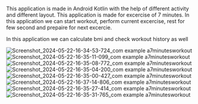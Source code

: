 This application is made in Android Kotlin with the help of different activity and different layout. 
This application is made for excercise of 7 minutes.
In this application we can start workout, perform current excercise, rest for few second and prepaire for next excercie.

In this application we can calculate bmi and check workout history as well

![Screenshot_2024-05-22-16-34-53-724_com example a7minutesworkout](https://github.com/DeependraCSE/7MinutesWorkout/assets/18498059/401247c1-e6a4-4605-aa26-4c3fe4ef4641)
![Screenshot_2024-05-22-16-35-11-099_com example a7minutesworkout](https://github.com/DeependraCSE/7MinutesWorkout/assets/18498059/d5301f50-73b9-4ab8-8730-a5315307d618)
![Screenshot_2024-05-22-16-35-08-772_com example a7minutesworkout](https://github.com/DeependraCSE/7MinutesWorkout/assets/18498059/6dec0b41-4e47-483e-8dad-a222e9e8c4ac)
![Screenshot_2024-05-22-16-35-04-200_com example a7minutesworkout](https://github.com/DeependraCSE/7MinutesWorkout/assets/18498059/2b47e70f-900e-4d68-92cc-4761260e808a)
![Screenshot_2024-05-22-16-35-00-427_com example a7minutesworkout](https://github.com/DeependraCSE/7MinutesWorkout/assets/18498059/da49d1a7-14ce-4b13-874a-d53dcd4462d2)
![Screenshot_2024-05-22-16-37-14-806_com example a7minutesworkout](https://github.com/DeependraCSE/7MinutesWorkout/assets/18498059/47a04b00-09c6-4428-9756-46765c46d10d)
![Screenshot_2024-05-22-16-35-27-414_com example a7minutesworkout](https://github.com/DeependraCSE/7MinutesWorkout/assets/18498059/3969472f-34f8-43f8-a6da-c63b5ee68ef8)
![Screenshot_2024-05-22-16-35-31-765_com example a7minutesworkout](https://github.com/DeependraCSE/7MinutesWorkout/assets/18498059/f9e12316-a76a-4e6d-b868-40211ee68faf)
